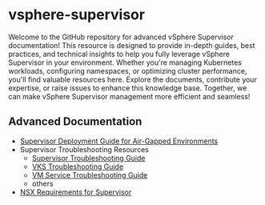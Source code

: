# vsphere-supervisor

Welcome to the GitHub repository for advanced vSphere Supervisor documentation! This resource is designed to provide in-depth guides, best practices, and technical insights to help you fully leverage vSphere Supervisor in your environment. Whether you're managing Kubernetes workloads, configuring namespaces, or optimizing cluster performance, you'll find valuable resources here. Explore the documents, contribute your expertise, or raise issues to enhance this knowledge base. Together, we can make vSphere Supervisor management more efficient and seamless!


## Advanced Documentation
* [Supervisor Deployment Guide for Air-Gapped Environments](/air-gapped/README.md)
* Supervisor Troubleshooting Resources
  * [Supervisor Troubleshooting Guide](/supervisor-troubleshooting/README.md)
  * [VKS Troubleshooting Guide](/vks-troubleshooting/README.md)
  * [VM Service Troubleshooting Guide](/vm-service-troubleshooting/README.md)
  * others
* [NSX Requirements for Supervisor](/nsx-requirements/README.md)


